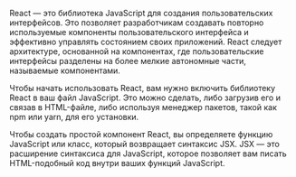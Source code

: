React — это библиотека JavaScript для создания пользовательских интерфейсов. Это позволяет разработчикам создавать повторно используемые компоненты пользовательского интерфейса и эффективно управлять состоянием своих приложений. React следует архитектуре, основанной на компонентах, где пользовательские интерфейсы разделены на более мелкие автономные части, называемые компонентами.

Чтобы начать использовать React, вам нужно включить библиотеку React в ваш файл JavaScript. Это можно сделать, либо загрузив его и связав в HTML-файле, либо используя менеджер пакетов, такой как npm или yarn, для его установки.

Чтобы создать простой компонент React, вы определяете функцию JavaScript или класс, который возвращает синтаксис JSX. JSX — это расширение синтаксиса для JavaScript, которое позволяет вам писать HTML-подобный код внутри ваших функций JavaScript.